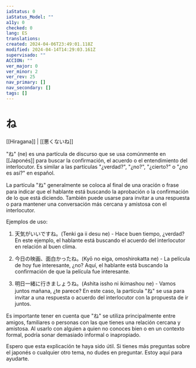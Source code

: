 ```yaml
---
iaStatus: 0
iaStatus_Model: ""
a11y: 0
checked: 0
lang: ES
translations: 
created: 2024-04-06T23:49:01.118Z
modified: 2024-04-14T14:29:03.161Z
supervisado: ""
ACCION: ""
ver_major: 0
ver_minor: 2
ver_rev: 25
nav_primary: []
nav_secondary: []
tags: []
---
```

# ね

[[Hiragana]] | [[悪くないね]]

"ね" (ne) es una partícula de discurso que se usa comúnmente en [[Japonés]] para buscar la confirmación, el acuerdo o el entendimiento del interlocutor. Es similar a las partículas "¿verdad?", "¿no?", "¿cierto?" o "¿no es así?" en español.

La partícula "ね" generalmente se coloca al final de una oración o frase para indicar que el hablante está buscando la aprobación o la confirmación de lo que está diciendo. También puede usarse para invitar a una respuesta o para mantener una conversación más cercana y amistosa con el interlocutor.

Ejemplos de uso:

1. 天気がいいですね。(Tenki ga ii desu ne) - Hace buen tiempo, ¿verdad? En este ejemplo, el hablante está buscando el acuerdo del interlocutor en relación al buen clima.
    
2. 今日の映画、面白かったね。(Kyō no eiga, omoshirokatta ne) - La película de hoy fue interesante, ¿no? Aquí, el hablante está buscando la confirmación de que la película fue interesante.
    
3. 明日一緒に行きましょうね。(Ashita issho ni ikimashou ne) - Vamos juntos mañana, ¿te parece? En este caso, la partícula "ね" se usa para invitar a una respuesta o acuerdo del interlocutor con la propuesta de ir juntos.
    

Es importante tener en cuenta que "ね" se utiliza principalmente entre amigos, familiares o personas con las que tienes una relación cercana y amistosa. Al usarlo con alguien a quien no conoces bien o en un contexto formal, podría sonar demasiado informal o inapropiado.

Espero que esta explicación te haya sido útil. Si tienes más preguntas sobre el japonés o cualquier otro tema, no dudes en preguntar. Estoy aquí para ayudarte.